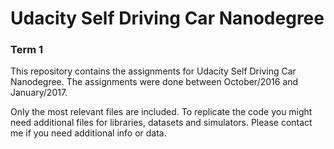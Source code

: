 # Udacity Self Driving Car Nanodegree

### Term 1

This repository contains the assignments for Udacity Self Driving Car Nanodegree. The assignments were done between October/2016 and January/2017. 

Only the most relevant files are included. To replicate the code you might need additional files for libraries, datasets and simulators. Please contact me if you need additional info or data.
